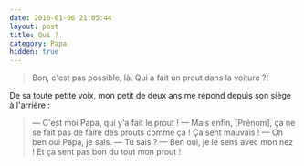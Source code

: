 ```yaml
---
date: 2016-01-06 21:05:44
layout: post
title: Qui ?
category: Papa
hidden: true
---
```


> Bon, c'est pas possible, là. Qui a fait un prout dans la voiture ?!

De sa toute petite voix, mon petit de deux ans me répond depuis son siège à l'arrière :

> —  C'est moi Papa, qui y'a fait le prout !
> —  Mais enfin, [Prénom], ça ne se fait pas de faire des prouts comme ça ! Ça sent mauvais !
> —  Oh ben oui Papa, je sais.
> —  Tu sais ?
> —  Ben oui, je le sens avec mon nez ! Et ça sent pas bon du tout mon prout !
